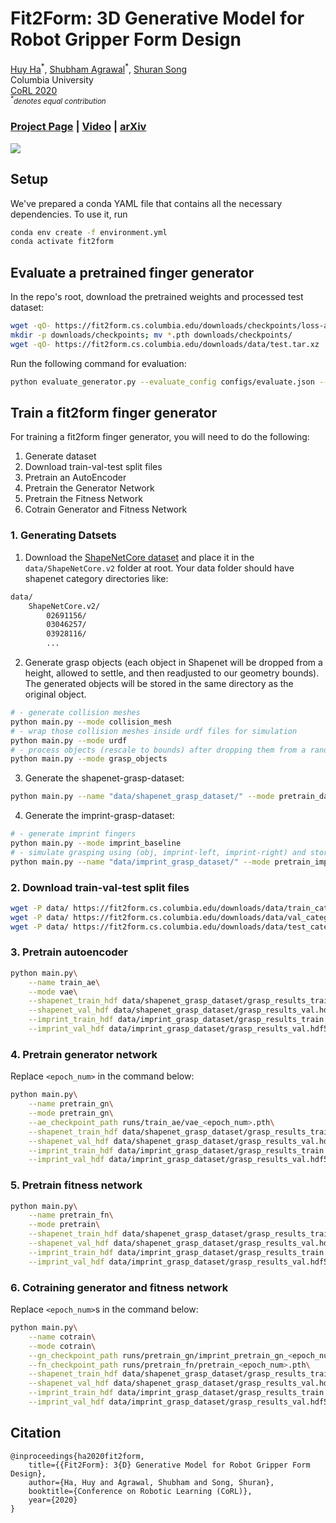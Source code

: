 # Fit2Form: 3D Generative Model for Robot Gripper Form Design
[Huy Ha](https://www.haquochuy.com/)<sup>\*</sup>,
[Shubham Agrawal](https://bit.ly/3mSuR0d)<sup>\*</sup>,
[Shuran Song](https://www.cs.columbia.edu/~shurans/)
<br>
Columbia University
<br>
[CoRL 2020](https://www.robot-learning.org/)
<br>
<small>*<sup>\*</sup>denotes equal contribution*</small>

### [Project Page](https://fit2form.cs.columbia.edu/) | [Video](https://www.youtube.com/embed/utKHP3qb1bg) | [arXiv](https://arxiv.org/abs/2011.06498)

![](assets/teaser.gif)


## Setup
We've prepared a conda YAML file that contains all the necessary dependencies. To use it, run

```sh
conda env create -f environment.yml
conda activate fit2form
```

## Evaluate a pretrained finger generator
In the repo's root, download the pretrained weights and processed test dataset:
```sh
wget -qO- https://fit2form.cs.columbia.edu/downloads/checkpoints/loss-ablation-checkpoints.tar.xz | tar xvfJ -
mkdir -p downloads/checkpoints; mv *.pth downloads/checkpoints/
wget -qO- https://fit2form.cs.columbia.edu/downloads/data/test.tar.xz | tar xvfJ -
```

Run the following command for evaluation:
```sh
python evaluate_generator.py --evaluate_config configs/evaluate.json --objects test/ --name evaluation_results 
```

## Train a fit2form finger generator
For training a fit2form finger generator, you will need to do the following:
1. Generate dataset
2. Download train-val-test split files
3. Pretrain an AutoEncoder
4. Pretrain the Generator Network 
5. Pretrain the Fitness Network
6. Cotrain Generator and Fitness Network

### 1. Generating Datsets
1. Download the [ShapeNetCore dataset](https://www.shapenet.org) and place it in the `data/ShapeNetCore.v2` folder at root. Your data folder should have shapenet category directories like:
```sh
data/
    ShapeNetCore.v2/
        02691156/
        03046257/
        03928116/
        ...
```
2. Generate grasp objects (each object in Shapenet will be dropped from a height, allowed to settle, and then readjusted to our geometry bounds). The generated objects will be stored in the same directory as the original object.
```sh
# - generate collision meshes
python main.py --mode collision_mesh
# - wrap those collision meshes inside urdf files for simulation
python main.py --mode urdf
# - process objects (rescale to bounds) after dropping them from a random orientation
python main.py --mode grasp_objects
```
3. Generate the shapenet-grasp-dataset:
```sh
python main.py --name "data/shapenet_grasp_dataset/" --mode pretrain_dataset 
```
4. Generate the imprint-grasp-dataset:
```sh
# - generate imprint fingers
python main.py --mode imprint_baseline
# - simulate grasping using (obj, imprint-left, imprint-right) and store grasping results
python main.py --name "data/imprint_grasp_dataset/" --mode pretrain_imprint_dataset 
```

### 2. Download train-val-test split files
```sh
wget -P data/ https://fit2form.cs.columbia.edu/downloads/data/train_categories.txt
wget -P data/ https://fit2form.cs.columbia.edu/downloads/data/val_categories.txt
wget -P data/ https://fit2form.cs.columbia.edu/downloads/data/test_categories.txt
```

### 3. Pretrain autoencoder
```sh
python main.py\
    --name train_ae\
    --mode vae\
    --shapenet_train_hdf data/shapenet_grasp_dataset/grasp_results_train.hdf5\
    --shapenet_val_hdf data/shapenet_grasp_dataset/grasp_results_val.hdf5\
    --imprint_train_hdf data/imprint_grasp_dataset/grasp_results_train.hdf5\
    --imprint_val_hdf data/imprint_grasp_dataset/grasp_results_val.hdf5
```

### 4. Pretrain generator network
Replace `<epoch_num>` in the command below:
```sh
python main.py\
    --name pretrain_gn\
    --mode pretrain_gn\
    --ae_checkpoint_path runs/train_ae/vae_<epoch_num>.pth\
    --shapenet_train_hdf data/shapenet_grasp_dataset/grasp_results_train.hdf5\
    --shapenet_val_hdf data/shapenet_grasp_dataset/grasp_results_val.hdf5\
    --imprint_train_hdf data/imprint_grasp_dataset/grasp_results_train.hdf5\
    --imprint_val_hdf data/imprint_grasp_dataset/grasp_results_val.hdf5
```

### 5. Pretrain fitness network
```sh
python main.py\
    --name pretrain_fn\
    --mode pretrain\
    --shapenet_train_hdf data/shapenet_grasp_dataset/grasp_results_train.hdf5\
    --shapenet_val_hdf data/shapenet_grasp_dataset/grasp_results_val.hdf5\
    --imprint_train_hdf data/imprint_grasp_dataset/grasp_results_train.hdf5\
    --imprint_val_hdf data/imprint_grasp_dataset/grasp_results_val.hdf5
```


### 6. Cotraining generator and fitness network 
Replace `<epoch_num>`s in the command below:
```sh
python main.py\
    --name cotrain\
    --mode cotrain\
    --gn_checkpoint_path runs/pretrain_gn/imprint_pretrain_gn_<epoch_num>.pth\
    --fn_checkpoint_path runs/pretrain_fn/pretrain_<epoch_num>.pth\
    --shapenet_train_hdf data/shapenet_grasp_dataset/grasp_results_train.hdf5\
    --shapenet_val_hdf data/shapenet_grasp_dataset/grasp_results_val.hdf5\
    --imprint_train_hdf data/imprint_grasp_dataset/grasp_results_train.hdf5\
    --imprint_val_hdf data/imprint_grasp_dataset/grasp_results_val.hdf5
```

## Citation
```
@inproceedings{ha2020fit2form,
    title={{Fit2Form}: 3{D} Generative Model for Robot Gripper Form Design},
    author={Ha, Huy and Agrawal, Shubham and Song, Shuran},
    booktitle={Conference on Robotic Learning (CoRL)},
    year={2020} 
}
```
